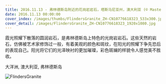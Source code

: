 ```yaml
---
title: 2016.11.13 - 弗林德斯岛附近的花岗岩岩石，塔斯马尼亚州，澳大利亚 (© Masterfile/Aurora Photos)
date: 2016.11.13 00:00:00
cover_index: /images/thumbs/FlindersGranite_ZH-CN10776618323_533x300.jpg
cover_detail: /images/FlindersGranite_ZH-CN10776618323_1920x1080.jpg
---
```


霞光照耀下散落的圆润岩石，是弗林德斯岛上特色的光岗岩岩石。这些天然的岩石，仿佛被艺术家修饰过一般，有着美观的颜色和斑纹，在阳光的照耀下争先恐后的表现自己。阳光将它们的光泽映衬的更加璀璨，彩色斑斓的样貌令人感觉美不胜收。

大洋洲, 澳大利亚, 弗林德斯岛

![FlindersGranite](/images/FlindersGranite_ZH-CN10776618323_1920x1080.jpg)
